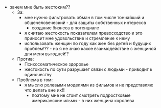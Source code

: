 - зачем мне быть жестоким??
    - За: 
        - мне нужно фильтровать обман в том числе тончайший и общечеловеческий - для защиты собственных интересов
            - создание бизнеса в потенциале
        - я считаю жестокость показателем превосходство и это приносит мне удовольствие и стремление к нему
        - использовать женщин по году как жен без детей и будущих проблем!?? - но я не знаю какое взаимодействие с женщиной для меня выгодней!?
    - Против:
        - Психосоматическое здоровье
        - жестокость по сути разрушает связи с людьми - приводит к одиночеству
    - Проблема в том:
        - я мыслю ролевыми моделями из фильмов и не представляю что делать вне их!!!
            - поэтому мне не стоит смотреть подростковые американские ильмы - в них женщина королева